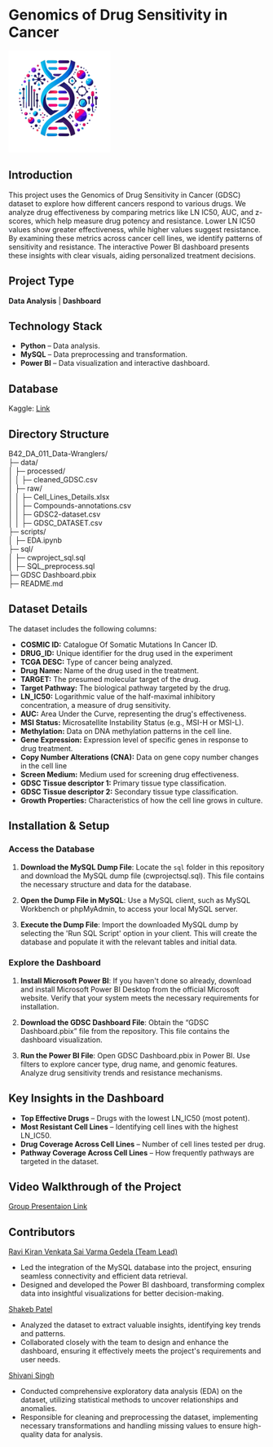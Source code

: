 # Genomics of Drug Sensitivity in Cancer
<img src="LOGO.png" height="200" >    

## Introduction
This project uses the Genomics of Drug Sensitivity in Cancer (GDSC) dataset to explore how different cancers respond to various drugs. We analyze drug effectiveness by comparing metrics like LN IC50, AUC, and z-scores, which help measure drug potency and resistance. Lower LN IC50 values show greater effectiveness, while higher values suggest resistance. By examining these metrics across cancer cell lines, we identify patterns of sensitivity and resistance. The interactive Power BI dashboard presents these insights with clear visuals, aiding personalized treatment decisions.

## Project Type
**Data Analysis** | **Dashboard**

## Technology Stack
- **Python** – Data analysis.
- **MySQL** – Data preprocessing and transformation.
- **Power BI** – Data visualization and interactive dashboard.

## Database
Kaggle: [Link](https://www.kaggle.com/datasets/samiraalipour/genomics-of-drug-sensitivity-in-cancer-gdsc?select=GDSC_DATASET.csv)

## Directory Structure
B42_DA_011_Data-Wranglers/  
├─ data/  
│  ├─ processed/  
│  │  ├─ cleaned_GDSC.csv       
│  ├─ raw/  
│  │  ├─ Cell_Lines_Details.xlsx  
│  │  ├─ Compounds-annotations.csv  
│  │  ├─ GDSC2-dataset.csv       
│  │  ├─ GDSC_DATASET.csv        
├─ scripts/  
│  ├─ EDA.ipynb                  
├─ sql/  
│  ├─ cwproject_sql.sql          
│  ├─ SQL_preprocess.sql         
├─ GDSC Dashboard.pbix           
├─ README.md                     

## Dataset Details
The dataset includes the following columns:

- **COSMIC ID:** Catalogue Of Somatic Mutations In Cancer ID.
- **DRUG_ID:** Unique identifier for the drug used in the experiment
- **TCGA DESC:** Type of cancer being analyzed.
- **Drug Name:** Name of the drug used in the treatment.
- **TARGET:** The presumed molecular target of the drug.
- **Target Pathway:** The biological pathway targeted by the drug.
- **LN_IC50:** Logarithmic value of the half-maximal inhibitory concentration, a measure of drug sensitivity.
- **AUC:** Area Under the Curve, representing the drug's effectiveness.
- **MSI Status:** Microsatellite Instability Status (e.g., MSI-H or MSI-L).
- **Methylation:** Data on DNA methylation patterns in the cell line.
- **Gene Expression:** Expression level of specific genes in response to drug treatment.
- **Copy Number Alterations (CNA):** Data on gene copy number changes in the cell line
- **Screen Medium:** Medium used for screening drug effectiveness.
- **GDSC Tissue descriptor 1:** Primary tissue type classification.
- **GDSC Tissue descriptor 2:** Secondary tissue type classification.
- **Growth Properties:** Characteristics of how the cell line grows in culture.


## Installation & Setup

### Access the Database

1. **Download the MySQL Dump File**: Locate the `sql` folder in this repository and download the MySQL dump file (cwprojectsql.sql). This file contains the necessary structure and data for the database.

2. **Open the Dump File in MySQL**: Use a MySQL client, such as MySQL Workbench or phpMyAdmin, to access your local MySQL server.

3. **Execute the Dump File**: Import the downloaded MySQL dump by selecting the 'Run SQL Script' option in your client. This will create the database and populate it with the relevant tables and initial data.

### Explore the Dashboard

1. **Install Microsoft Power BI**: If you haven't done so already, download and install Microsoft Power BI Desktop from the official Microsoft website. Verify that your system meets the necessary requirements for installation.

2. **Download the GDSC Dashboard File**: Obtain the “GDSC Dashboard.pbix” file from the repository. This file contains the dashboard visualization.

3. **Run the Power BI File**: Open GDSC Dashboard.pbix in Power BI. Use filters to explore cancer type, drug name, and genomic features. Analyze drug sensitivity trends and resistance mechanisms.

## Key Insights in the Dashboard
- **Top Effective Drugs** – Drugs with the lowest LN_IC50 (most potent).
- **Most Resistant Cell Lines** – Identifying cell lines with the highest LN_IC50.
- **Drug Coverage Across Cell Lines** – Number of cell lines tested per drug.
- **Pathway Coverage Across Cell Lines** – How frequently pathways are targeted in the dataset.

## Video Walkthrough of the Project
[Group Presentaion Link](https://drive.google.com/file/d/1Xp9uUg2EVMaSDDh0bGC-v_dIv4UlbCL7/view?usp=drive_link)

## Contributors
[Ravi Kiran Venkata Sai Varma Gedela (Team Lead)](https://github.com/RaviVarma28) 
- Led the integration of the MySQL database into the project, ensuring seamless connectivity and efficient data retrieval.  
- Designed and developed the Power BI dashboard, transforming complex data into insightful visualizations for better decision-making.  

[Shakeb Patel](https://github.com/shakebpatel)  
- Analyzed the dataset to extract valuable insights, identifying key trends and patterns.  
- Collaborated closely with the team to design and enhance the dashboard, ensuring it effectively meets the project's requirements and user needs.  

[Shivani Singh](https://github.com/Shivani456S)  
- Conducted comprehensive exploratory data analysis (EDA) on the dataset, utilizing statistical methods to uncover relationships and anomalies.  
- Responsible for cleaning and preprocessing the dataset, implementing necessary transformations and handling missing values to ensure high-quality data for analysis.  